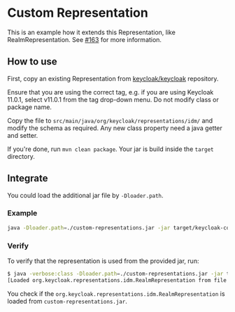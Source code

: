 # Custom Representation

This is an example how it extends this Representation, like RealmRepresentation. See [#163](https://github.com/adorsys/keycloak-config-cli/issues/163) for more information.

## How to use

First, copy an existing Representation from [keycloak/keycloak](https://github.com/keycloak/keycloak/blob/master/core/src/main/java/org/keycloak/representations/idm/) repository.

Ensure that you are using the correct tag, e.g. if you are using Keycloak 11.0.1, select v11.0.1 from the tag drop-down menu. Do not modify class or package name.

Copy the file to `src/main/java/org/keycloak/representations/idm/` and modify the schema as required. Any new class property need a java getter and setter.

If you're done, run `mvn clean package`. Your jar is build inside the `target` directory.

## Integrate

You could load the additional jar file by `-Dloader.path`.

### Example
```bash
java -Dloader.path=./custom-representations.jar -jar target/keycloak-config-cli.jar
```

### Verify
To verify that the representation is used from the provided jar, run:

```bash
$ java -verbose:class -Dloader.path=./custom-representations.jar -jar target/keycloak-config-cli.jar |& grep RealmRepresentation
[Loaded org.keycloak.representations.idm.RealmRepresentation from file:.../custom-representations.jar]
```

You check if the `org.keycloak.representations.idm.RealmRepresentation` is loaded from `custom-representations.jar`.
